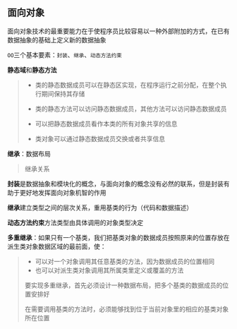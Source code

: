 ## 面向对象



面向对象技术的最重要能力在于使程序员比较容易以一种外部附加的方式，在已有数据抽象的基础上定义新的数据抽象

`OO`三个基本要素：`封装`、`继承`、`动态方法约束`



**静态域**和**静态方法**

> - 类的静态数据成员可以在静态区实现，在程序运行之前分配，在整个执行期间保持其存储
>
> - 类的静态方法可以访问静态数据成员，其他方法可以访问静态数据成员
> - 可以把静态数据成员看作本类的所有对象共享的信息
> - 类对象可以通过静态数据成员交换或者共享信息



**继承**：数据布局

> 继承关系



**封装**是数据抽象和模块化的概念，与面向对象的概念没有必然的联系，但是封装有助于更好地发挥面向对象机智的作用



**继承**建立类型之间的层次关系，重用基类的行为（代码和数据描述）



**动态方法约束**方法类型由具体调用的对象类型决定



**多重继承**：如果只有一个基类，我们把基类对象的数据成员按照原来的位置存放在派生类对象数据区域的最前面，使：

> - 可以对一个对象调用其任意基类的方法，因为数据成员的位置相同
> - 也可以对派生类对象调用其所属类里定义或覆盖的方法
>
> 要实现多重继承，首先必须设计一种数据布局，把多个基类的数据成员的位置安排好
>
> 在需要调用基类的方法时，必须能够找到位于当前对象里的相应的基类对象所在位置

